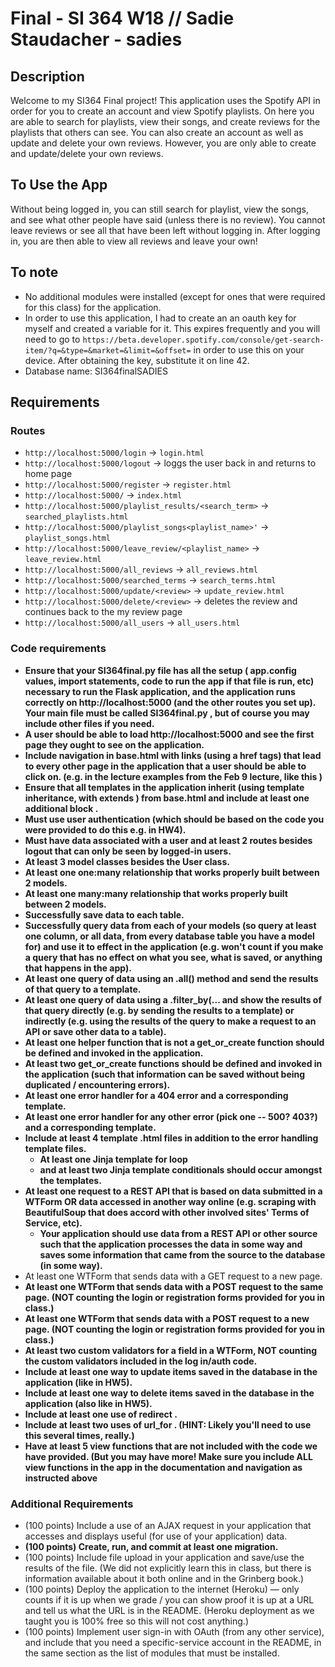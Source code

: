 # Final - SI 364 W18 // Sadie Staudacher - sadies


## Description
Welcome to my SI364 Final project!
This application uses the Spotify API in order for you to create an account and view Spotify playlists. On here you are able to search for playlists, view their songs, and create reviews for the playlists that others can see. You can also create an account as well as update and delete your own reviews. However, you are only able to create and update/delete your own reviews.

## To Use the App
Without being logged in, you can still search for playlist, view the songs, and see what other people have said (unless there is no review). You cannot leave reviews or see all that have been left without logging in. After logging in, you are then able to view all reviews and leave your own!


## To note
* No additional modules were installed (except for ones that were required for this class) for the application.
* In order to use this application, I had to create an an oauth key for myself and created a variable for it. This expires frequently and you will need to go to `https://beta.developer.spotify.com/console/get-search-item/?q=&type=&market=&limit=&offset=` in order to use this on your device. After obtaining the key, substitute it on line 42.
* Database name: SI364finalSADIES

## Requirements

### Routes
* `http://localhost:5000/login` -> `login.html`
* `http://localhost:5000/logout` -> loggs the user back in and returns to home page
* `http://localhost:5000/register` -> `register.html`
* `http://localhost:5000/` -> `index.html`
* `http://localhost:5000/playlist_results/<search_term>` -> `searched_playlists.html`
* `http://localhost:5000/playlist_songs<playlist_name>'` -> `playlist_songs.html`
* `http://localhost:5000/leave_review/<playlist_name>` -> `leave_review.html`
* `http://localhost:5000/all_reviews` -> `all_reviews.html`
* `http://localhost:5000/searched_terms` -> `search_terms.html`
* `http://localhost:5000/update/<review>` -> `update_review.html`
* `http://localhost:5000/delete/<review>` -> deletes the review and continues back to the my review page
* `http://localhost:5000/all_users` -> `all_users.html`


### Code requirements
* **Ensure that your SI364final.py file has all the setup ( app.config values, import statements, code to run the app if that file is run, etc) necessary to run the Flask application, and the application runs correctly on http://localhost:5000 (and the
other routes you set up). Your main file must be called SI364final.py , but of
course you may include other files if you need.**
* **A user should be able to load http://localhost:5000 and see the first page they
ought to see on the application.**
* **Include navigation in base.html with links (using a href tags) that lead to every
other page in the application that a user should be able to click on. (e.g. in the
lecture examples from the Feb 9 lecture, like this )**
* **Ensure that all templates in the application inherit (using template inheritance,
with extends ) from base.html and include at least one additional block .**
* **Must use user authentication (which should be based on the code you were
provided to do this e.g. in HW4).**
* **Must have data associated with a user and at least 2 routes besides logout that
can only be seen by logged-in users.**
* **At least 3 model classes besides the User class.**
* **At least one one:many relationship that works properly built between 2 models.**
* **At least one many:many relationship that works properly built between 2 models.**
* **Successfully save data to each table.**
* **Successfully query data from each of your models (so query at least one
column, or all data, from every database table you have a model for) and use it to
effect in the application (e.g. won't count if you make a query that has no effect
on what you see, what is saved, or anything that happens in the app).**
* **At least one query of data using an .all() method and send the results of that
query to a template.**
* **At least one query of data using a .filter_by(... and show the results of that
query directly (e.g. by sending the results to a template) or indirectly (e.g. using
the results of the query to make a request to an API or save other data to a
table).**
* **At least one helper function that is not a get_or_create function should be
defined and invoked in the application.**
* **At least two get_or_create functions should be defined and invoked in the application (such that information can be saved without being duplicated / encountering errors).**
* **At least one error handler for a 404 error and a corresponding template.**
* **At least one error handler for any other error (pick one -- 500? 403?) and a
corresponding template.**
* **Include at least 4 template .html files in addition to the error handling template
files.**
  * **At least one Jinja template for loop**
  * **and at least two Jinja template conditionals should occur amongst the templates.**
* **At least one request to a REST API that is based on data submitted in a WTForm OR data accessed in another way online (e.g. scraping with
BeautifulSoup that does accord with other involved sites' Terms of Service, etc).**
  * **Your application should use data from a REST API or other source such
that the application processes the data in some way and saves some
information that came from the source to the database (in some way).**
* At least one WTForm that sends data with a GET request to a new page.
* **At least one WTForm that sends data with a POST request to the same page.
(NOT counting the login or registration forms provided for you in class.)**
* **At least one WTForm that sends data with a POST request to a new page. (NOT
counting the login or registration forms provided for you in class.)**
* **At least two custom validators for a field in a WTForm, NOT counting the custom
validators included in the log in/auth code.**
* **Include at least one way to update items saved in the database in the application
(like in HW5).**
* **Include at least one way to delete items saved in the database in the application
(also like in HW5).**
* **Include at least one use of redirect .**
* **Include at least two uses of url_for . (HINT: Likely you'll need to use this several
times, really.)**
* **Have at least 5 view functions that are not included with the code we have
provided. (But you may have more! Make sure you include ALL view functions in the app in the documentation and navigation as instructed above**

### Additional Requirements
* (100 points) Include a use of an AJAX request in your application that accesses
and displays useful (for use of your application) data.
* **(100 points) Create, run, and commit at least one migration.**
* (100 points) Include file upload in your application and save/use the results of
the file. (We did not explicitly learn this in class, but there is information available
about it both online and in the Grinberg book.)
* (100 points) Deploy the application to the internet (Heroku) — only counts if it is
up when we grade / you can show proof it is up at a URL and tell us what the
URL is in the README. (Heroku deployment as we taught you is 100% free so
this will not cost anything.)
* (100 points) Implement user sign-in with OAuth (from any other service), and
include that you need a specific-service account in the README, in the same
section as the list of modules that must be installed.
